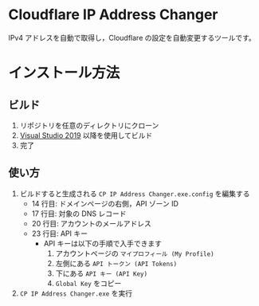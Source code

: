 # Cloudflare IP Address Changer

IPv4 アドレスを自動で取得し，Cloudflare の設定を自動変更するツールです。

# インストール方法

## ビルド

1. リポジトリを任意のディレクトリにクローン
2. [Visual Studio 2019](https://visualstudio.microsoft.com/ja/downloads/) 以降を使用してビルド
3. 完了

## 使い方

1. ビルドすると生成される `CP IP Address Changer.exe.config` を編集する
   - 14 行目: ドメインページの右側，API ゾーン ID
   - 17 行目: 対象の DNS レコード
   - 20 行目: アカウントのメールアドレス
   - 23 行目: API キー
     - API キーは以下の手順で入手できます
       1. アカウントページの `マイプロフィール (My Profile) `
       2. 左側にある `API トークン (API Tokens)`
       3. 下にある `API キー (API Key)`
       4. `Global Key` をコピー
2. `CP IP Address Changer.exe` を実行
